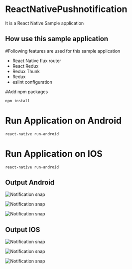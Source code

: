 # ReactNativePushnotification
It is a React Native Sample application

## How use this sample application

#Following features are used for this sample application

- React Native flux router
- React Redux
- Redux Thunk
- Redux 
- eslint configuration

#Add npm packages 

```
npm install
````

# Run Application on Android

```
react-native run-android
```

# Run Application on IOS

```
react-native run-android
```

## Output Android

![Notification snap](android_home.jpg)

![Notification snap](android_detail.jpg)

![Notification snap](android_drawer.jpg)

## Output IOS

![Notification snap](ios_home.png)

![Notification snap](ios_detail.png)

![Notification snap](ios_drawer.png)
